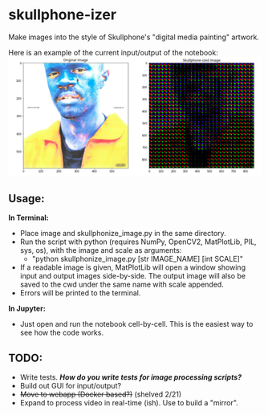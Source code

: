 # skullphone-izer
Make images into the style of Skullphone's "digital media painting" artwork.


Here is an example of the current input/output of the notebook:
![Example Output](example_output.PNG)

## Usage:
**In Terminal:**
- Place image and skullphonize_image.py in the same directory.
- Run the script with python (requires NumPy, OpenCV2, MatPlotLib, PIL, sys, os), with the image and scale as arguments:
    - "python skullphonize_image.py [str IMAGE_NAME] [int SCALE]"
- If a readable image is given, MatPlotLib will open a window showing input and output images side-by-side. The output image will also be saved to the cwd under the same name with scale appended.
- Errors will be printed to the terminal.

**In Jupyter:**
- Just open and run the notebook cell-by-cell. This is the easiest way to see how the code works.

## TODO:
- Write tests. ***How do you write tests for image processing scripts?***
- Build out GUI for input/output?
- ~~Move to webapp (Docker based?)~~ (shelved 2/21)
- Expand to process video in real-time (ish). Use to build a "mirror".
